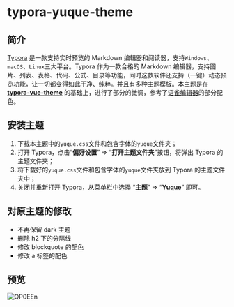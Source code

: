 # typora-yuque-theme

## 简介

[Typora](https://www.typora.io/) 是一款支持实时预览的 Markdown 编辑器和阅读器，支持`Windows`、`macOS`、`Linux`三大平台。Typora 作为一款合格的 Markdown 编辑器，支持图片、列表、表格、代码、公式、目录等功能，同时这款软件还支持（一键）动态预览功能，让一切都变得如此干净、纯粹。并且有多种主题模板。本主题是在 **[typora-vue-theme](https://github.com/blinkfox/typora-vue-theme)** 的基础上，进行了部分的微调，参考了[语雀编辑器](https://www.yuque.com/)的部分配色。

## 安装主题

1. 下载本主题中的`yuque.css`文件和包含字体的`yuque`文件夹；
2. 打开 Typora，点击“**偏好设置**” => “**打开主题文件夹**”按钮，将弹出 Typora 的主题文件夹；
3. 将下载好的`yuque.css`文件和包含字体的`yuque`文件夹放到 Typora 的主题文件夹中；
4. 关闭并重新打开 Typora，从菜单栏中选择 “**主题**” => “**Yuque**” 即可。

## 对原主题的修改
* 不再保留 dark 主题
* 删除 h2 下的分隔线
* 修改 blockquote 的配色
* 修改 a 标签的配色


## 预览
![QP0EEn](https://cdn.jsdelivr.net/gh/osssh/oss@master/img/2020/04/12/QP0EEn.png)